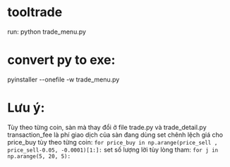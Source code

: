# tooltrade
run: python trade_menu.py
# convert py to exe:
pyinstaller --onefile -w trade_menu.py

# Lưu ý:

Tùy theo từng coin, sàn mà thay đổi ở file trade.py và trade_detail.py
transaction_fee là phí giao dịch của sàn đang dùng
set chênh lệch giá cho price_buy tùy theo từng coin:
``
for price_buy in np.arange(price_sell , price_sell-0.05, -0.0001)[1:]:
``
set số lượng lời tùy lòng tham:
``
for j in np.arange(5, 20, 5):
``
